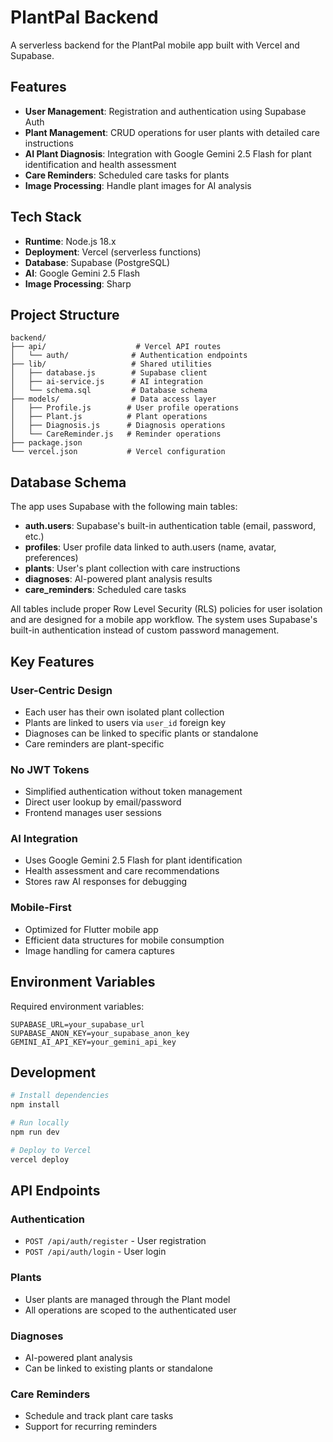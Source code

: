 # PlantPal Backend

A serverless backend for the PlantPal mobile app built with Vercel and Supabase.

## Features

- **User Management**: Registration and authentication using Supabase Auth
- **Plant Management**: CRUD operations for user plants with detailed care instructions
- **AI Plant Diagnosis**: Integration with Google Gemini 2.5 Flash for plant identification and health assessment
- **Care Reminders**: Scheduled care tasks for plants
- **Image Processing**: Handle plant images for AI analysis

## Tech Stack

- **Runtime**: Node.js 18.x
- **Deployment**: Vercel (serverless functions)
- **Database**: Supabase (PostgreSQL)
- **AI**: Google Gemini 2.5 Flash
- **Image Processing**: Sharp

## Project Structure

```
backend/
├── api/                    # Vercel API routes
│   └── auth/              # Authentication endpoints
├── lib/                   # Shared utilities
│   ├── database.js        # Supabase client
│   ├── ai-service.js      # AI integration
│   └── schema.sql         # Database schema
├── models/                # Data access layer
│   ├── Profile.js        # User profile operations
│   ├── Plant.js          # Plant operations
│   ├── Diagnosis.js      # Diagnosis operations
│   └── CareReminder.js   # Reminder operations
├── package.json
└── vercel.json           # Vercel configuration
```

## Database Schema

The app uses Supabase with the following main tables:

- **auth.users**: Supabase's built-in authentication table (email, password, etc.)
- **profiles**: User profile data linked to auth.users (name, avatar, preferences)
- **plants**: User's plant collection with care instructions
- **diagnoses**: AI-powered plant analysis results
- **care_reminders**: Scheduled care tasks

All tables include proper Row Level Security (RLS) policies for user isolation and are designed for a mobile app workflow. The system uses Supabase's built-in authentication instead of custom password management.

## Key Features

### User-Centric Design
- Each user has their own isolated plant collection
- Plants are linked to users via `user_id` foreign key
- Diagnoses can be linked to specific plants or standalone
- Care reminders are plant-specific

### No JWT Tokens
- Simplified authentication without token management
- Direct user lookup by email/password
- Frontend manages user sessions

### AI Integration
- Uses Google Gemini 2.5 Flash for plant identification
- Health assessment and care recommendations
- Stores raw AI responses for debugging

### Mobile-First
- Optimized for Flutter mobile app
- Efficient data structures for mobile consumption
- Image handling for camera captures

## Environment Variables

Required environment variables:

```env
SUPABASE_URL=your_supabase_url
SUPABASE_ANON_KEY=your_supabase_anon_key
GEMINI_AI_API_KEY=your_gemini_api_key
```

## Development

```bash
# Install dependencies
npm install

# Run locally
npm run dev

# Deploy to Vercel
vercel deploy
```

## API Endpoints

### Authentication
- `POST /api/auth/register` - User registration
- `POST /api/auth/login` - User login

### Plants
- User plants are managed through the Plant model
- All operations are scoped to the authenticated user

### Diagnoses
- AI-powered plant analysis
- Can be linked to existing plants or standalone

### Care Reminders
- Schedule and track plant care tasks
- Support for recurring reminders